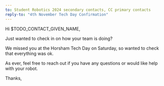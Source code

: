 ```yaml
---
to: Student Robotics 2024 secondary contacts, CC primary contacts
reply-to: "4th November Tech Day Confirmation"
---
```


Hi $TODO_CONTACT_GIVEN_NAME,

Just wanted to check in on how your team is doing?

We missed you at the Horsham Tech Day on Saturday, so wanted to check that everything was ok.

As ever, feel free to reach out if you have any questions or would like help with your robot.

Thanks,
